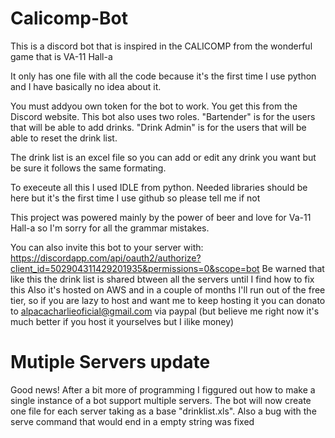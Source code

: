 ﻿# Calicomp-Bot
This is a discord bot that is inspired in the CALICOMP from the wonderful game that is VA-11 Hall-a

It only has one file with all the code because it's the first time I use python and I have basically no idea about it.

You must addyou own token for the bot to work. You get this from the Discord website. This bot also uses two roles. "Bartender" is for the users that will be able to add drinks. "Drink Admin" is for the users that will be able to reset the drink list.

The drink list is an excel file so you can add or edit any drink you want but be sure it follows the same formating.

To execeute all this I used IDLE from python. Needed libraries should be here but it's the first time I use github so please tell me if not

This project was powered mainly by the power of beer and love for Va-11 Hall-a so I'm sorry for all the grammar mistakes.

You can also invite this bot to your server with: https://discordapp.com/api/oauth2/authorize?client_id=502904311429201935&permissions=0&scope=bot
Be warned that like this the drink list is shared btween all the servers until I find how to fix this
Also it's hosted on AWS and in a couple of months I'll run out of the free tier, so if you are lazy to host and want me to keep 
hosting it you can donato to alpacacharlieoficial@gmail.com via paypal
(but believe me right now it's much better if you host it yourselves but I ilike money)

# Mutiple Servers update

 Good news! After a bit more of programming I figgured out how to make a single instance of a bot support multiple servers. The bot 
 will now create one file for each server taking as a base "drinklist.xls".
 Also a bug with the serve command that would end in a empty string was fixed
